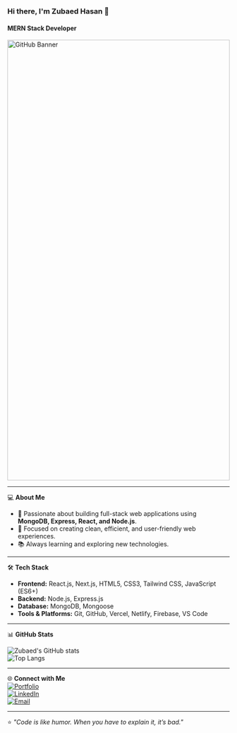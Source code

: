 ### Hi there, I'm Zubaed Hasan 👋  
#### MERN Stack Developer  

<img src="https://i.ibb.co.com/pr1QQqsx/Black-and-Yellow-Web-Developer-Linked-In-Banner.png" alt="GitHub Banner" height="1000" width="100%">

---

💻 **About Me**  
- 🚀 Passionate about building full-stack web applications using **MongoDB, Express, React, and Node.js**.  
- 🎯 Focused on creating clean, efficient, and user-friendly web experiences.  
- 📚 Always learning and exploring new technologies.  

---

🛠 **Tech Stack**  
- **Frontend:** React.js, Next.js, HTML5, CSS3, Tailwind CSS, JavaScript (ES6+)  
- **Backend:** Node.js, Express.js  
- **Database:** MongoDB, Mongoose  
- **Tools & Platforms:** Git, GitHub, Vercel, Netlify, Firebase, VS Code  

---

📊 **GitHub Stats**  

![Zubaed's GitHub stats](https://github-readme-stats.vercel.app/api?username=Zubaed-Hasan&show_icons=true&theme=radical)  
![Top Langs](https://github-readme-stats.vercel.app/api/top-langs/?username=Zubaed-Hasan&layout=compact&theme=radical)  

---

🌐 **Connect with Me**  
[![Portfolio](https://img.shields.io/badge/Portfolio-000?style=for-the-badge&logo=web&logoColor=white)](https://yourportfolio.com)  
[![LinkedIn](https://img.shields.io/badge/LinkedIn-0A66C2?style=for-the-badge&logo=linkedin&logoColor=white)](https://linkedin.com/in/yourlinkedin)  
[![Email](https://img.shields.io/badge/Email-D14836?style=for-the-badge&logo=gmail&logoColor=white)](mailto:your@email.com)  

---
⭐️ _"Code is like humor. When you have to explain it, it’s bad."_  

